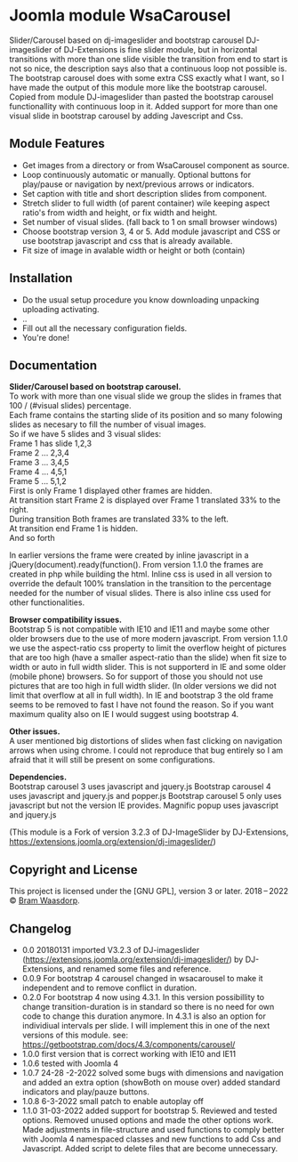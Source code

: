 # Joomla module WsaCarousel
Slider/Carousel based on  dj-imageslider and bootstrap carousel
DJ-imageslider of DJ-Extensions is fine slider module, but in horizontal transitions with more than one slide visible the transition from end to start is not so nice, the description says also that a continuous loop not possible is.
The bootstrap carousel does with some extra CSS exactly what I  want, so I have made the output of this module more like the bootstrap carousel.
Copied from module DJ-imageslider than pasted the bootstrap carousel functionallity with continuous loop in it.
Added support for more than one visual slide in bootstrap carousel by adding Javescript and Css.

## Module Features

* Get images from a directory or from WsaCarousel component as source.
* Loop continuously automatic or manually. Optional buttons for play/pause or navigation by next/previous arrows or indicators. 
* Set caption with title and short description slides from component.
* Stretch slider to full width (of parent container) wile keeping aspect ratio's from width and height, or fix width and height.
* Set number of visual slides. (fall back to 1 on small browser windows)
* Choose bootstrap version 3, 4 or 5. Add module javascript and CSS or use bootstrap javascript and css that is already available.
* Fit size of image in avalable width or height or both (contain)

## Installation
* Do the usual setup procedure you know downloading unpacking uploading activating. 
* ..
* Fill out all the necessary configuration fields.
* You're done!

## Documentation

**Slider/Carousel based on bootstrap carousel.**  
To work with more than one visual slide we group the slides in frames that 100 / (#visual slides) percentage.  
Each frame contains the starting slide of its position and so many folowing slides as necesary to fill the number of visual images.  
So if we have 5 slides and 3 visual slides:  
Frame 1 has slide 1,2,3  
Frame 2 ... 2,3,4  
Frame 3 ... 3,4,5  
Frame 4 ... 4,5,1  
Frame 5 ... 5,1,2  
First is only Frame 1 displayed other frames are hidden.  
At transition start Frame 2 is displayed over Frame 1 translated 33% to the right.  
During transition Both frames are translated 33% to the left.  
At transition end Frame 1 is hidden.  
And so forth

In earlier versions the frame were created by inline javascript in a jQuery(document).ready(function(). From version 1.1.0 the frames are created in php while building the html.
Inline css is used in all version to override the default 100% translation in the transition to the percentage needed for the number of visual slides.
There is also inline css used for other functionalities.

**Browser compatibility issues.**  
Bootstrap 5 is not compatible with IE10 and IE11 and maybe some other older browsers due to the use of more modern javascript.
From version 1.1.0 we use the aspect-ratio css property to limit the overflow height of pictures that are too high (have a smaller aspect-ratio than the slide) when fit size to width or auto in full width slider. This is not supporterd in IE and some older (mobile phone) browsers. So for support of those you should not use pictures that are too high in full width slider. (In older versions we did not limit that overflow at all in full width).
In IE and bootstrap 3 the old frame seems to be removed to fast I have not found the reason. So if you want maximum quality also on IE I would suggest using bootstrap 4.  

**Other issues.**  
A user mentioned big distortions of slides when fast clicking on navigation arrows when using chrome.
I could not reproduce that bug entirely so I am afraid that it will still be present on some configurations.

**Dependencies.**  
Bootstrap carousel 3 uses javascript and jquery.js
Bootstrap carousel 4 uses javascript and jquery.js and popper.js
Bootstrap carousel 5 only uses javascript but not the version IE provides.
Magnific popup uses javascript and jquery.js

(This module is a Fork of version 3.2.3 of DJ-ImageSlider by DJ-Extensions,
https://extensions.joomla.org/extension/dj-imageslider/)

## Copyright and License

This project is licensed under the [GNU GPL], version 3 or later.
2018&thinsp;&ndash;&thinsp;2022 &copy; [Bram Waasdorp](http://www.waasdorpsoekhan.nl).

## Changelog

* 0.0 20180131 imported V3.2.3 of DJ-imageslider (https://extensions.joomla.org/extension/dj-imageslider/) by DJ-Extensions,
and renamed some files and reference.
* 0.0.9 For bootstrap 4 carousel changed in wsacarousel to make it independent and to remove conflict in duration.  
* 0.2.0 For bootstrap 4 now using 4.3.1. In this version possibillity to change transition-duration is in standard so there is no need for own code to change this duration anymore. In 4.3.1 is also an option for individiual intervals per slide. I will implement this in one of the next versions of this module.
see: https://getbootstrap.com/docs/4.3/components/carousel/  
* 1.0.0 first version that is correct working with IE10 and IE11
* 1.0.6 tested with Joomla 4
* 1.0.7 24-28 -2-2022 solved some bugs with dimensions and navigation and added an extra option (showBoth on mouse over) added standard indicators and  play/pauze buttons.
* 1.0.8 6-3-2022 small patch to enable autoplay off
* 1.1.0 31-03-2022 added support for bootstrap 5. Reviewed and tested options. Removed unused options and made the other options work. Made adjustments in file-structure and used functions to comply better with Joomla 4 namespaced classes and new functions to add Css and Javascript. Added script to delete files that are become unnecessary.

